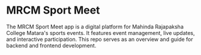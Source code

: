 # MRCM Sport Meet
 The MRCM Sport Meet app is a digital platform for Mahinda Rajapaksha College Matara's sports events. It features event management, live updates, and interactive participation. This repo serves as an overview and guide for backend and frontend development.
